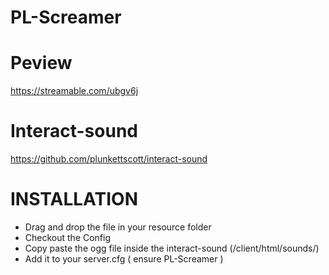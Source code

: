 # PL-Screamer

# Peview 
https://streamable.com/ubgv6j


# Interact-sound
https://github.com/plunkettscott/interact-sound

# INSTALLATION
- Drag and drop the file in your resource folder
- Checkout the Config
- Copy paste the ogg file inside the interact-sound (/client/html/sounds/)
- Add it to your server.cfg ( ensure PL-Screamer )
